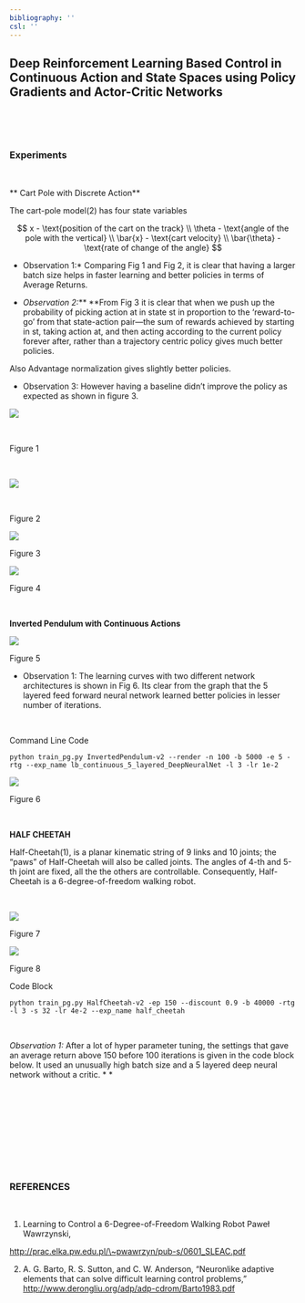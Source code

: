 ```yaml
---
bibliography: ''
csl: ''
---
```


Deep Reinforcement Learning Based Control in Continuous Action and State Spaces using Policy Gradients and Actor-Critic Networks
--------------------------------------------------------------------------------------------------------------------------------

 

 

### Experiments

 

** Cart Pole with Discrete Action**

The cart-pole model(2) has four state variables

$$
x - \text{position of the cart on the track} \\
\theta - \text{angle of the pole with the vertical} \\
\bar{x} - \text{cart velocity} \\
\bar{\theta} - \text{rate of change of the angle}
$$

-   Observation 1:\* Comparing Fig 1 and Fig 2, it is clear that having a larger
    batch size helps in faster learning and better policies in terms of Average
    Returns.

-   *Observation 2:*\*\* \*\*From Fig 3 it is clear that when we push up the
    probability of picking action at in state st in proportion to the
    ‘reward-to-go’ from that state-action pair—the sum of rewards achieved by
    starting in st, taking action at, and then acting according to the current
    policy forever after, rather than a trajectory centric policy gives much
    better policies.

Also Advantage normalization gives slightly better policies.

-   Observation 3: However having a baseline didn’t improve the policy as
    expected as shown in figure 3.

![](Images/graph_small_batch.png)

 

Figure 1

 

![](Images/graph_large_batch.png)

 

Figure 2

![](Images/large_optimal.png)

Figure 3

![](Images/with-without-critic.png)

Figure 4

 

**Inverted Pendulum with Continuous Actions**

![](Images/pendulum_continuous.PNG)

Figure 5

-   Observation 1: The learning curves with two different network architectures
    is shown in Fig 6. Its clear from the graph that the 5 layered feed forward
    neural network learned better policies in lesser number of iterations.

 

Command Line Code

~~~~~~~~~~~~~~~~~~~~~~~~~~~~~~~~~~~~~~~~~~~~~~~~~~~~~~~~~~~~~~~~~~~~~~~~~~~~~~~~
python train_pg.py InvertedPendulum-v2 --render -n 100 -b 5000 -e 5 -rtg --exp_name lb_continuous_5_layered_DeepNeuralNet -l 3 -lr 1e-2
~~~~~~~~~~~~~~~~~~~~~~~~~~~~~~~~~~~~~~~~~~~~~~~~~~~~~~~~~~~~~~~~~~~~~~~~~~~~~~~~

![](Images/inverted.png)

Figure 6

 

**HALF CHEETAH**

Half-Cheetah(1), is a planar kinematic string of 9 links and 10 joints; the
“paws” of Half-Cheetah will also be called joints. The angles of 4-th and 5-th
joint are fixed, all the the others are controllable. Consequently, Half-Cheetah
is a 6-degree-of-freedom walking robot.

 

![](Images/half-ch.PNG)

Figure 7

![](Images/half-cheetah.png)

Figure 8

Code Block

~~~~~~~~~~~~~~~~~~~~~~~~~~~~~~~~~~~~~~~~~~~~~~~~~~~~~~~~~~~~~~~~~~~~~~~~~~~~~~~~
python train_pg.py HalfCheetah-v2 -ep 150 --discount 0.9 -b 40000 -rtg -l 3 -s 32 -lr 4e-2 --exp_name half_cheetah
~~~~~~~~~~~~~~~~~~~~~~~~~~~~~~~~~~~~~~~~~~~~~~~~~~~~~~~~~~~~~~~~~~~~~~~~~~~~~~~~

 

*Observation 1:* After a lot of hyper parameter tuning, the settings that gave
an average return above 150 before 100 iterations is given in the code block
below. It used an unusually high batch size and a 5 layered deep neural network
without a critic. * *

 

 

 

 



 

### REFERENCES

 

1) Learning to Control a 6-Degree-of-Freedom Walking Robot Paweł Wawrzynski,

http://prac.elka.pw.edu.pl/\~pwawrzyn/pub-s/0601_SLEAC.pdf

2)  A. G. Barto, R. S. Sutton, and C. W. Anderson, “Neuronlike adaptive elements
that can solve difficult learning control problems,”
http://www.derongliu.org/adp/adp-cdrom/Barto1983.pdf

 

 
